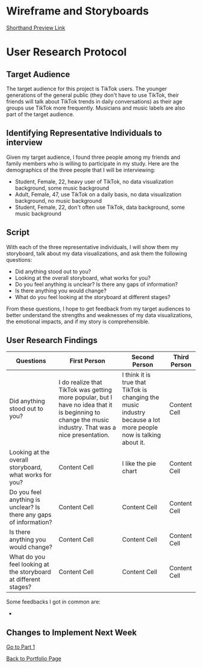
# Wireframe and Storyboards

[Shorthand Preview Link](https://preview.shorthand.com/jjj66IRQTJHcDhYw)


# User Research Protocol

## Target Audience

The target audience for this project is TikTok users. The younger generations of the general public (they don't have to use TikTok, their friends will talk about TikTok trends in daily conversations) as their age groups use TikTok more frequently. Musicians and music labels are also part of the target audience. 

## Identifying Representative Individuals to interview

Given my target audience, I found three people among my friends and family members who is willing to participate in my study. Here are the demographics of the three people that I will be interviewing:

- Student, Female, 22, heavy user of TikTok, no data visualization background, some music background
- Adult, Female, 47, use TikTok on a daily basis, no data visualization background, no music background
- Student, Female, 22, don't often use TikTok, data background, some music background

## Script

With each of the three representative individuals, I will show them my storyboard, talk about my data visualizations, and ask them the following questions:

- Did anything stood out to you?
- Looking at the overall storyboard, what works for you?
- Do you feel anything is unclear? Is there any gaps of information?
- Is there anything you would change?
- What do you feel looking at the storyboard at different stages? 

From these questions, I hope to get feedback from my target audiences to better understand the strengths and weaknesses of my data visualizations, the emotional impacts, and if my story is comprehensible. 

## User Research Findings

| Questions  | First Person | Second Person | Third Person |
| ------------- | ------------- | ------------- | ------------- |
| Did anything stood out to you?  | I do realize that TikTok was getting more popular, but I have no idea that it is beginning to change the music industry. That was a nice presentation.  | I think it is true that TikTok is changing the music industry because a lot more people now is talking about it.  | Content Cell  |
| Looking at the overall storyboard, what works for you?  | Content Cell  | I like the pie chart  | Content Cell  |
| Do you feel anything is unclear? Is there any gaps of information?  | Content Cell  | Content Cell  | Content Cell  |
| Is there anything you would change? | Content Cell  | Content Cell  | Content Cell  |
| What do you feel looking at the storyboard at different stages?  | Content Cell  | Content Cell  | Content Cell  |

Some feedbacks I got in common are:

- 

## Changes to Implement Next Week



[Go to Part 1](https://ziqi0921.github.io/zhou-portfolio/part1)

[Back to Portfolio Page](https://ziqi0921.github.io/zhou-portfolio)
